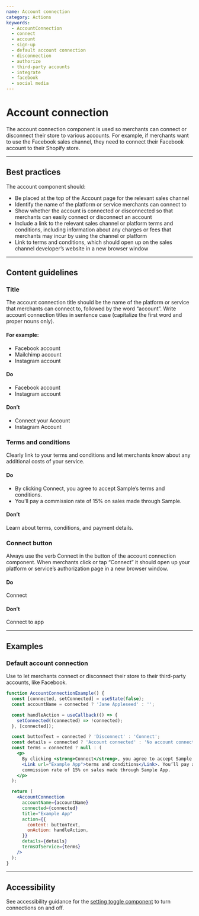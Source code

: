 ```yaml
---
name: Account connection
category: Actions
keywords:
  - AccountConnection
  - connect
  - account
  - sign-up
  - default account connection
  - disconnection
  - authorize
  - third-party accounts
  - integrate
  - facebook
  - social media
---
```


# Account connection

The account connection component is used so merchants can connect or disconnect their store to various accounts. For example, if merchants want to use the Facebook sales channel, they need to connect their Facebook account to their Shopify store.

---

## Best practices

The account component should:

- Be placed at the top of the Account page for the relevant sales channel
- Identify the name of the platform or service merchants can connect to
- Show whether the account is connected or disconnected so that merchants can easily connect or disconnect an account
- Include a link to the relevant sales channel or platform terms and conditions, including information about any charges or fees that merchants may incur by using the channel or platform
- Link to terms and conditions, which should open up on the sales channel developer’s website in a new browser window

---

## Content guidelines

### Title

The account connection title should be the name of the platform or service that merchants can connect to, followed by the word “account”. Write account connection titles in sentence case (capitalize the first word and proper nouns only).

#### For example:

- Facebook account
- Mailchimp account
- Instagram account

<!-- dodont -->

#### Do

- Facebook account
- Instagram account

#### Don’t

- Connect your Account
- Instagram Account

<!-- end -->

### Terms and conditions

Clearly link to your terms and conditions and let merchants know about any additional costs of your service.

<!-- dodont -->

#### Do

- By clicking Connect, you agree to accept Sample’s terms and conditions.
- You’ll pay a commission rate of 15% on sales made through Sample.

#### Don’t

Learn about terms, conditions, and payment details.

<!-- end -->

### Connect button

Always use the verb Connect in the button of the account connection component. When merchants click or tap “Connect” it should open up your platform or service’s authorization page in a new browser window.

<!-- dodont -->

#### Do

Connect

#### Don’t

Connect to app

<!-- end -->

---

## Examples

### Default account connection

Use to let merchants connect or disconnect their store to their third-party accounts, like Facebook.

```jsx
function AccountConnectionExample() {
  const [connected, setConnected] = useState(false);
  const accountName = connected ? 'Jane Appleseed' : '';

  const handleAction = useCallback(() => {
    setConnected((connected) => !connected);
  }, [connected]);

  const buttonText = connected ? 'Disconnect' : 'Connect';
  const details = connected ? 'Account connected' : 'No account connected';
  const terms = connected ? null : (
    <p>
      By clicking <strong>Connect</strong>, you agree to accept Sample App’s{' '}
      <Link url="Example App">terms and conditions</Link>. You’ll pay a
      commission rate of 15% on sales made through Sample App.
    </p>
  );

  return (
    <AccountConnection
      accountName={accountName}
      connected={connected}
      title="Example App"
      action={{
        content: buttonText,
        onAction: handleAction,
      }}
      details={details}
      termsOfService={terms}
    />
  );
}
```

---

## Accessibility

See accessibility guidance for the [setting toggle component](https://polaris.shopify.com/components/setting-toggle) to turn connections on and off.
